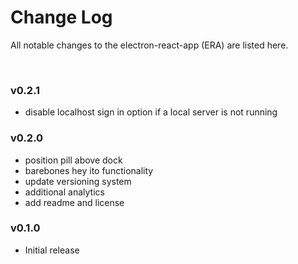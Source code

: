 # Change Log

All notable changes to the electron-react-app (ERA) are listed here.

<br>

### v0.2.1

- disable localhost sign in option if a local server is not running

### v0.2.0

- position pill above dock
- barebones hey ito functionality
- update versioning system
- additional analytics
- add readme and license

### v0.1.0

- Initial release
